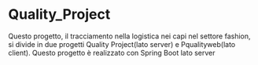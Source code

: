 # Quality_Project
Questo progetto, il tracciamento nella logistica nei capi nel settore fashion, si divide in due progetti Quality Project(lato server) e Pqualityweb(lato client). Questo progetto è realizzato con Spring Boot lato server
